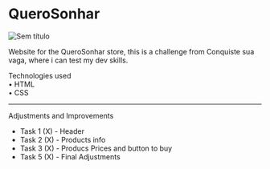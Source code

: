 # QueroSonhar
![Sem título](https://user-images.githubusercontent.com/113993228/196771726-909212da-2e41-40f3-a9c1-16505c44f5b0.jpg)

Website for the QueroSonhar store, this is a challenge from Conquiste sua vaga, where i can test my dev skills.

 Technologies used <br>
• HTML <br>
• CSS

<hr>

Adjustments and Improvements

 - Task 1 (X) - Header
 - Task 2 (X) - Products info
 - Task 3 (X) - Producs Prices and button to buy
 - Task 5 (X) - Final Adjustments
